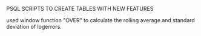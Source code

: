 PSQL SCRIPTS TO CREATE TABLES WITH NEW FEATURES

used window function "OVER" to calculate the rolling average and standard deviation of logerrors. 
